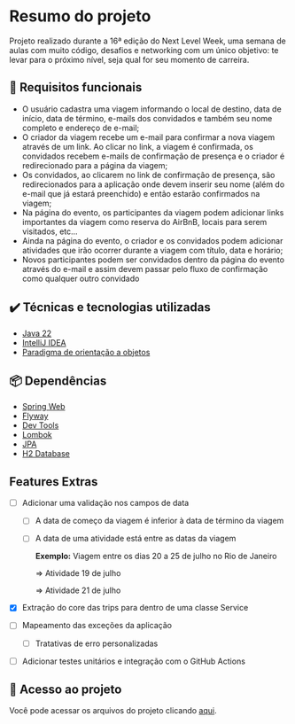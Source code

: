 # Resumo do projeto
Projeto realizado durante a  16ª edição do Next Level Week, uma semana de aulas com muito código, desafios e networking com um único objetivo: te levar para o próximo nível, seja qual for seu momento de carreira.

## 🔨 Requisitos funcionais

- O usuário cadastra uma viagem informando o local de destino, data de início, data de término, e-mails dos convidados e também seu nome completo e endereço de e-mail;
- O criador da viagem recebe um e-mail para confirmar a nova viagem através de um link. Ao clicar no link, a viagem é confirmada, os convidados recebem e-mails de confirmação de presença e o criador é redirecionado para a página da viagem;
- Os convidados, ao clicarem no link de confirmação de presença, são redirecionados para a aplicação onde devem inserir seu nome (além do e-mail que já estará preenchido) e então estarão confirmados na viagem;
- Na página do evento, os participantes da viagem podem adicionar links importantes da viagem como reserva do AirBnB, locais para serem visitados, etc...
- Ainda na página do evento, o criador e os convidados podem adicionar atividades que irão ocorrer durante a viagem com título, data e horário;
- Novos participantes podem ser convidados dentro da página do evento através do e-mail e assim devem passar pelo fluxo de confirmação como qualquer outro convidado

## ✔️ Técnicas e tecnologias utilizadas

- [Java 22](https://www.oracle.com/java/technologies/javase-downloads.html)
- [IntelliJ IDEA](https://www.jetbrains.com/idea/)
- [Paradigma de orientação a objetos](https://en.wikipedia.org/wiki/Object-oriented_programming)

## 📦 Dependências

- [Spring Web](https://spring.io/projects/spring-web)
- [Flyway](https://flywaydb.org/)
- [Dev Tools](https://docs.spring.io/spring-boot/docs/current/reference/htmlsingle/#using-boot-devtools)
- [Lombok](https://projectlombok.org/)
- [JPA](https://www.oracle.com/java/technologies/persistence-jsp.html)
- [H2 Database](https://www.h2database.com/html/main.html)

## Features Extras

- [ ] Adicionar uma validação nos campos de data
   - [ ] A data de começo da viagem é inferior à data de término da viagem
   - [ ] A data de uma atividade está entre as datas da viagem

     **Exemplo:**
     Viagem entre os dias 20 a 25 de julho no Rio de Janeiro

     ⇒ Atividade 19 de julho

     ⇒ Atividade 21 de julho

- [x] Extração do core das trips para dentro de uma classe Service
- [ ] Mapeamento das exceções da aplicação
   - [ ] Tratativas de erro personalizadas
- [ ] Adicionar testes unitários e integração com o GitHub Actions


## 📁 Acesso ao projeto
Você pode acessar os arquivos do projeto clicando [aqui](https://github.com/JG-OLIVEIRA/planner-backend/tree/master/src).